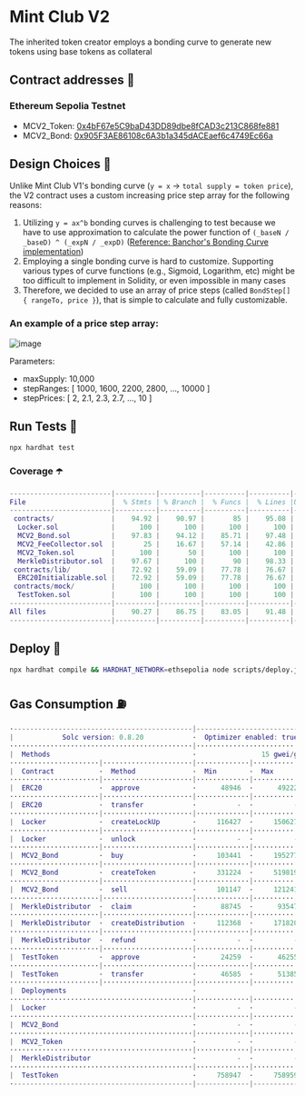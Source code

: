 # Mint Club V2
The inherited token creator employs a bonding curve to generate new tokens using base tokens as collateral

## Contract addresses 📜
### Ethereum Sepolia Testnet
- MCV2_Token: [0x4bF67e5C9baD43DD89dbe8fCAD3c213C868fe881](https://sepolia.etherscan.io/address/0x4bF67e5C9baD43DD89dbe8fCAD3c213C868fe881#code)
- MCV2_Bond: [0x905F3AE86108c6A3b1a345dACEaef6c4749Ec66a](https://sepolia.etherscan.io/address/0x905F3AE86108c6A3b1a345dACEaef6c4749Ec66a#code)

## Design Choices 📐
Unlike Mint Club V1's bonding curve (`y = x` -> `total supply = token price`), the V2 contract uses a custom increasing price step array for the following reasons:
1. Utilizing `y = ax^b` bonding curves is challenging to test because we have to use approximation to calculate the power function of `(_baseN / _baseD) ^ (_expN / _expD)` ([Reference: Banchor's Bonding Curve implementation](https://github.com/relevant-community/bonding-curve/blob/master/contracts/Power.sol))
2. Employing a single bonding curve is hard to customize. Supporting various types of curve functions (e.g., Sigmoid, Logarithm, etc) might be too difficult to implement in Solidity, or even impossible in many cases
3. Therefore, we decided to use an array of price steps (called `BondStep[] { rangeTo, price }`), that is simple to calculate and fully customizable.

### An example of a price step array:
![image](https://github.com/Steemhunt/mint.club-v2-contract/assets/1332279/d61607a2-39cc-433a-8cd2-3bbb627ab2aa)

Parameters:
- maxSupply: 10,000
- stepRanges: [ 1000, 1600, 2200, 2800, ..., 10000 ]
- stepPrices: [ 2, 2.1, 2.3, 2.7, ..., 10 ]

## Run Tests 🧪
```bash
npx hardhat test
```

### Coverage ☂️
```m
-------------------------|----------|----------|----------|----------|----------------|
File                     |  % Stmts | % Branch |  % Funcs |  % Lines |Uncovered Lines |
-------------------------|----------|----------|----------|----------|----------------|
 contracts/              |    94.92 |    90.97 |       85 |    95.08 |                |
  Locker.sol             |      100 |      100 |      100 |      100 |                |
  MCV2_Bond.sol          |    97.83 |    94.12 |    85.71 |    97.48 |    148,272,276 |
  MCV2_FeeCollector.sol  |       25 |    16.67 |    57.14 |    42.86 |... 37,39,49,57 |
  MCV2_Token.sol         |      100 |       50 |      100 |      100 |                |
  MerkleDistributor.sol  |    97.67 |      100 |       90 |    98.33 |            121 |
 contracts/lib/          |    72.92 |    59.09 |    77.78 |    76.67 |                |
  ERC20Initializable.sol |    72.92 |    59.09 |    77.78 |    76.67 |... 171,172,175 |
 contracts/mock/         |      100 |      100 |      100 |      100 |                |
  TestToken.sol          |      100 |      100 |      100 |      100 |                |
-------------------------|----------|----------|----------|----------|----------------|
All files                |    90.27 |    86.75 |    83.05 |    91.48 |                |
-------------------------|----------|----------|----------|----------|----------------|
```

## Deploy 🚀
```bash
npx hardhat compile && HARDHAT_NETWORK=ethsepolia node scripts/deploy.js
```

## Gas Consumption ⛽️
```m
·--------------------------------------------|---------------------------|---------------|-----------------------------·
|            Solc version: 0.8.20            ·  Optimizer enabled: true  ·  Runs: 50000  ·  Block limit: 30000000 gas  │
·············································|···························|···············|······························
|  Methods                                   ·                15 gwei/gas                ·       1850.63 usd/eth       │
······················|······················|·············|·············|···············|···············|··············
|  Contract           ·  Method              ·  Min        ·  Max        ·  Avg          ·  # calls      ·  usd (avg)  │
······················|······················|·············|·············|···············|···············|··············
|  ERC20              ·  approve             ·      48946  ·      49222  ·        49190  ·           17  ·       1.37  │
······················|······················|·············|·············|···············|···············|··············
|  ERC20              ·  transfer            ·          -  ·          -  ·        32163  ·            1  ·       0.89  │
······················|······················|·············|·············|···············|···············|··············
|  Locker             ·  createLockUp        ·     116427  ·     150627  ·       139616  ·           20  ·       3.88  │
······················|······················|·············|·············|···············|···············|··············
|  Locker             ·  unlock              ·          -  ·          -  ·        64888  ·            5  ·       1.80  │
······················|······················|·············|·············|···············|···············|··············
|  MCV2_Bond          ·  buy                 ·     103441  ·     195277  ·       155162  ·           56  ·       4.31  │
······················|······················|·············|·············|···············|···············|··············
|  MCV2_Bond          ·  createToken         ·     331224  ·     519819  ·       515482  ·           75  ·      14.31  │
······················|······················|·············|·············|···············|···············|··············
|  MCV2_Bond          ·  sell                ·     101147  ·     121241  ·       109421  ·           17  ·       3.04  │
······················|······················|·············|·············|···············|···············|··············
|  MerkleDistributor  ·  claim               ·      88745  ·      93547  ·        92191  ·           12  ·       2.56  │
······················|······················|·············|·············|···············|···············|··············
|  MerkleDistributor  ·  createDistribution  ·     112368  ·     171820  ·       153441  ·           42  ·       4.26  │
······················|······················|·············|·············|···············|···············|··············
|  MerkleDistributor  ·  refund              ·          -  ·          -  ·        45160  ·            2  ·       1.25  │
······················|······················|·············|·············|···············|···············|··············
|  TestToken          ·  approve             ·      24259  ·      46255  ·        46029  ·          106  ·       1.28  │
······················|······················|·············|·············|···············|···············|··············
|  TestToken          ·  transfer            ·      46585  ·      51385  ·        50437  ·           57  ·       1.40  │
······················|······················|·············|·············|···············|···············|··············
|  Deployments                               ·                                           ·  % of limit   ·             │
·············································|·············|·············|···············|···············|··············
|  Locker                                    ·          -  ·          -  ·       970066  ·        3.2 %  ·      26.93  │
·············································|·············|·············|···············|···············|··············
|  MCV2_Bond                                 ·          -  ·          -  ·      2804776  ·        9.3 %  ·      77.86  │
·············································|·············|·············|···············|···············|··············
|  MCV2_Token                                ·          -  ·          -  ·      1064865  ·        3.5 %  ·      29.56  │
·············································|·············|·············|···············|···············|··············
|  MerkleDistributor                         ·          -  ·          -  ·      1532390  ·        5.1 %  ·      42.54  │
·············································|·············|·············|···············|···············|··············
|  TestToken                                 ·     758947  ·     758959  ·       758954  ·        2.5 %  ·      21.07  │
·--------------------------------------------|-------------|-------------|---------------|---------------|-------------·
```
